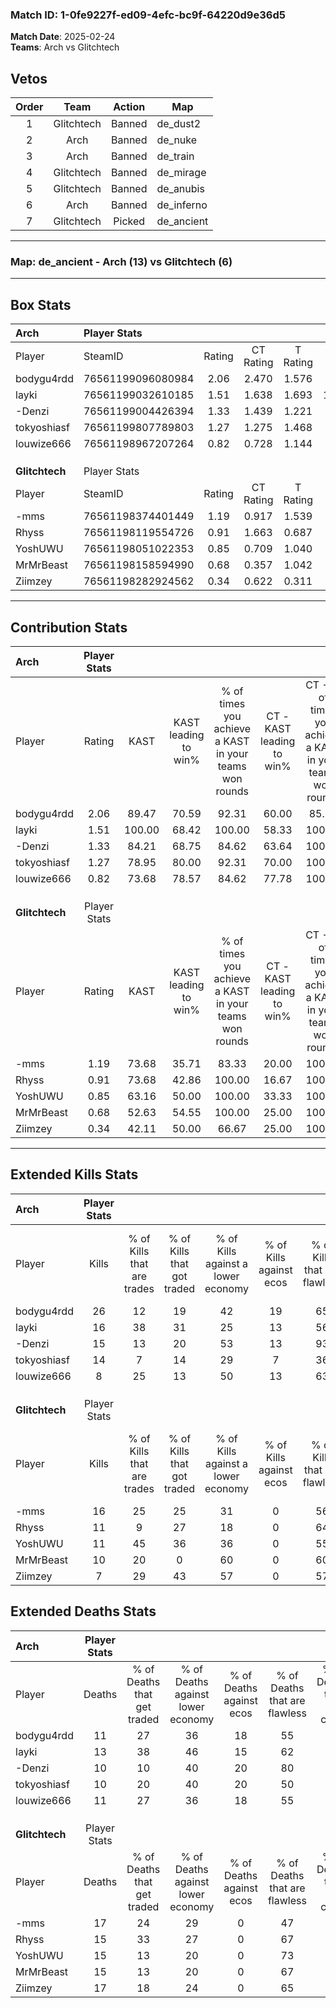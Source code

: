 ### Match ID: 1-0fe9227f-ed09-4efc-bc9f-64220d9e36d5  
**Match Date**: 2025-02-24  
**Teams**: Arch vs Glitchtech  

## Vetos  

| Order | Team | Action | Map |
| :---: | :--: | :----: | --- |
| 1 | Glitchtech | Banned | de_dust2 |
| 2 | Arch | Banned | de_nuke |
| 3 | Arch | Banned | de_train |
| 4 | Glitchtech | Banned | de_mirage |
| 5 | Glitchtech | Banned | de_anubis |
| 6 | Arch | Banned | de_inferno |
| 7 | Glitchtech | Picked | de_ancient |

---  

### **Map**: de_ancient - Arch (13) vs Glitchtech (6)  
---  

## Box Stats  

| **Arch**       | Player Stats      |        |           |          |        |       |       |         |        |      |     |
| :- | :- | :-: | :-: | :-: | :-: | :-: | :-: | :-: | :-: | :-: | :-: |
| Player         | SteamID           | Rating | CT Rating | T Rating |  KAST  |  ADR  | Kills | Assists | Deaths | K/D  | HS% |
| bodygu4rdd     | 76561199096080984 |  2.06  |   2.470   |  1.576   | 89.47  | 139.5 |  26   |    4    |   11   | 2.36 | 65  |
| layki          | 76561199032610185 |  1.51  |   1.638   |  1.693   | 100.00 | 96.8  |  16   |    9    |   13   | 1.23 | 56  |
| -Denzi         | 76561199004426394 |  1.33  |   1.439   |  1.221   | 84.21  | 67.4  |  15   |    7    |   10   | 1.50 | 40  |
| tokyoshiasf    | 76561199807789803 |  1.27  |   1.275   |  1.468   | 78.95  | 79.8  |  14   |    4    |   10   | 1.40 | 42  |
| louwize666     | 76561198967207264 |  0.82  |   0.728   |  1.144   | 73.68  | 46.2  |   8   |    3    |   11   | 0.73 | 62  |
|                |                   |        |           |          |        |       |       |         |        |      |     |
|                |                   |        |           |          |        |       |       |         |        |      |     |
|                |                   |        |           |          |        |       |       |         |        |      |     |
| **Glitchtech** | Player Stats      |        |           |          |        |       |       |         |        |      |     |
| Player         | SteamID           | Rating | CT Rating | T Rating |  KAST  |  ADR  | Kills | Assists | Deaths | K/D  | HS% |
| -mms           | 76561198374401449 |  1.19  |   0.917   |  1.539   | 73.68  | 94.3  |  16   |    7    |   17   | 0.94 | 62  |
| Rhyss          | 76561198119554726 |  0.91  |   1.663   |  0.687   | 73.68  | 62.8  |  11   |    5    |   15   | 0.73 | 36  |
| YoshUWU        | 76561198051022353 |  0.85  |   0.709   |  1.040   | 63.16  | 71.8  |  11   |    3    |   15   | 0.73 | 72  |
| MrMrBeast      | 76561198158594990 |  0.68  |   0.357   |  1.042   | 52.63  | 58.7  |  10   |    3    |   15   | 0.67 | 30  |
| Ziimzey        | 76561198282924562 |  0.34  |   0.622   |  0.311   | 42.11  | 37.6  |   7   |    2    |   17   | 0.41 | 42  |
---  

## Contribution Stats  

| **Arch**       | Player Stats |        |                      |                                                        |                           |                                                             |                          |                                                            |
| :- | :-: | :-: | :-: | :-: | :-: | :-: | :-: | :-: |
| Player         |    Rating    |  KAST  | KAST leading to win% | % of times you achieve a KAST in your teams won rounds | CT - KAST leading to win% | CT - % of times you achieve a KAST in your teams won rounds | T - KAST leading to win% | T - % of times you achieve a KAST in your teams won rounds |
| bodygu4rdd     |     2.06     | 89.47  |        70.59         |                         92.31                          |           60.00           |                            85.71                            |          85.71           |                           100.00                           |
| layki          |     1.51     | 100.00 |        68.42         |                         100.00                         |           58.33           |                           100.00                            |          85.71           |                           100.00                           |
| -Denzi         |     1.33     | 84.21  |        68.75         |                         84.62                          |           63.64           |                           100.00                            |          80.00           |                           66.67                            |
| tokyoshiasf    |     1.27     | 78.95  |        80.00         |                         92.31                          |           70.00           |                           100.00                            |          100.00          |                           83.33                            |
| louwize666     |     0.82     | 73.68  |        78.57         |                         84.62                          |           77.78           |                           100.00                            |          80.00           |                           66.67                            |
|                |              |        |                      |                                                        |                           |                                                             |                          |                                                            |
|                |              |        |                      |                                                        |                           |                                                             |                          |                                                            |
|                |              |        |                      |                                                        |                           |                                                             |                          |                                                            |
| **Glitchtech** | Player Stats |        |                      |                                                        |                           |                                                             |                          |                                                            |
| Player         |    Rating    |  KAST  | KAST leading to win% | % of times you achieve a KAST in your teams won rounds | CT - KAST leading to win% | CT - % of times you achieve a KAST in your teams won rounds | T - KAST leading to win% | T - % of times you achieve a KAST in your teams won rounds |
| -mms           |     1.19     | 73.68  |        35.71         |                         83.33                          |           20.00           |                           100.00                            |          44.44           |                           80.00                            |
| Rhyss          |     0.91     | 73.68  |        42.86         |                         100.00                         |           16.67           |                           100.00                            |          62.50           |                           100.00                           |
| YoshUWU        |     0.85     | 63.16  |        50.00         |                         100.00                         |           33.33           |                           100.00                            |          55.56           |                           100.00                           |
| MrMrBeast      |     0.68     | 52.63  |        54.55         |                         100.00                         |           25.00           |                           100.00                            |          71.43           |                           100.00                           |
| Ziimzey        |     0.34     | 42.11  |        50.00         |                         66.67                          |           25.00           |                           100.00                            |          75.00           |                           60.00                            |
---  

## Extended Kills Stats  

| **Arch**       | Player Stats |                            |                            |                                    |                         |                              |                                 |                                       |                    |           |
| :- | :-: | :-: | :-: | :-: | :-: | :-: | :-: | :-: | :-: | :-: |
| Player         |    Kills     | % of Kills that are trades | % of Kills that got traded | % of Kills against a lower economy | % of Kills against ecos | % of Kills that are flawless | % of Kills that are close duels | % of Kills that are assisted by flash | Pistol Round Kills | AWP Kills |
| bodygu4rdd     |      26      |             12             |             19             |                 42                 |           19            |              65              |               15                |                   8                   |         0          |     1     |
| layki          |      16      |             38             |             31             |                 25                 |           13            |              56              |               19                |                   6                   |         0          |     4     |
| -Denzi         |      15      |             13             |             20             |                 53                 |           13            |              93              |                0                |                   7                   |         4          |     1     |
| tokyoshiasf    |      14      |             7              |             14             |                 29                 |            7            |              36              |               29                |                   0                   |         0          |     3     |
| louwize666     |      8       |             25             |             13             |                 50                 |           13            |              63              |                0                |                   0                   |         0          |     0     |
|                |              |                            |                            |                                    |                         |                              |                                 |                                       |                    |           |
|                |              |                            |                            |                                    |                         |                              |                                 |                                       |                    |           |
|                |              |                            |                            |                                    |                         |                              |                                 |                                       |                    |           |
| **Glitchtech** | Player Stats |                            |                            |                                    |                         |                              |                                 |                                       |                    |           |
| Player         |    Kills     | % of Kills that are trades | % of Kills that got traded | % of Kills against a lower economy | % of Kills against ecos | % of Kills that are flawless | % of Kills that are close duels | % of Kills that are assisted by flash | Pistol Round Kills | AWP Kills |
| -mms           |      16      |             25             |             25             |                 31                 |            0            |              56              |                0                |                   0                   |         0          |     1     |
| Rhyss          |      11      |             9              |             27             |                 18                 |            0            |              64              |               18                |                   0                   |         0          |     0     |
| YoshUWU        |      11      |             45             |             36             |                 36                 |            0            |              55              |               18                |                   9                   |         0          |     2     |
| MrMrBeast      |      10      |             20             |             0              |                 60                 |            0            |              60              |                0                |                   0                   |         0          |     0     |
| Ziimzey        |      7       |             29             |             43             |                 57                 |            0            |              57              |               29                |                  14                   |         0          |     0     |
## Extended Deaths Stats  

| **Arch**       | Player Stats |                             |                                   |                          |                               |                            |                           |               |
| :- | :-: | :-: | :-: | :-: | :-: | :-: | :-: | :-: |
| Player         |    Deaths    | % of Deaths that get traded | % of Deaths against lower economy | % of Deaths against ecos | % of Deaths that are flawless | % of Deaths that are close | % of Deaths while blinded | Deaths to AWP |
| bodygu4rdd     |      11      |             27              |                36                 |            18            |              55               |             18             |             9             |       0       |
| layki          |      13      |             38              |                46                 |            15            |              62               |             8              |             0             |       0       |
| -Denzi         |      10      |             10              |                40                 |            20            |              80               |             0              |             0             |       0       |
| tokyoshiasf    |      10      |             20              |                40                 |            20            |              50               |             20             |            10             |       0       |
| louwize666     |      11      |             27              |                36                 |            18            |              55               |             9              |             0             |       0       |
|                |              |                             |                                   |                          |                               |                            |                           |               |
|                |              |                             |                                   |                          |                               |                            |                           |               |
|                |              |                             |                                   |                          |                               |                            |                           |               |
| **Glitchtech** | Player Stats |                             |                                   |                          |                               |                            |                           |               |
| Player         |    Deaths    | % of Deaths that get traded | % of Deaths against lower economy | % of Deaths against ecos | % of Deaths that are flawless | % of Deaths that are close | % of Deaths while blinded | Deaths to AWP |
| -mms           |      17      |             24              |                29                 |            0             |              47               |             24             |             0             |       0       |
| Rhyss          |      15      |             33              |                27                 |            0             |              67               |             7              |            13             |       1       |
| YoshUWU        |      15      |             13              |                20                 |            0             |              73               |             7              |             7             |       2       |
| MrMrBeast      |      15      |             13              |                20                 |            0             |              67               |             13             |             0             |       0       |
| Ziimzey        |      17      |             18              |                24                 |            0             |              65               |             18             |             6             |       1       |
